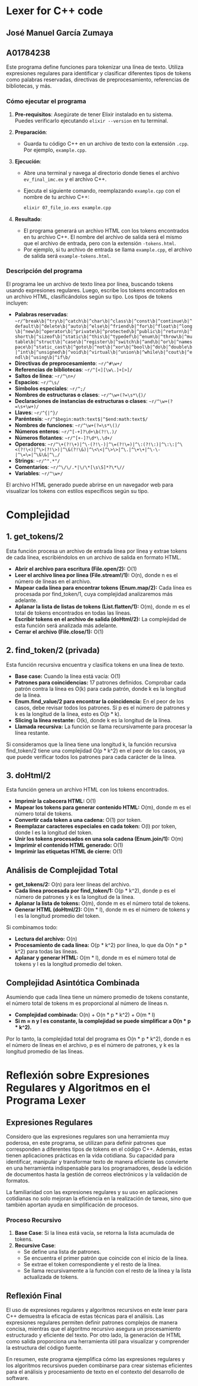 # Lexer for C++ code
## José Manuel García Zumaya
## A01784238

Este programa define funciones para tokenizar una línea de texto.
Utiliza expresiones regulares para identificar y clasificar diferentes tipos de tokens
como palabras reservadas, directivas de preprocesamiento, referencias de bibliotecas, y más.

### Cómo ejecutar el programa

1. **Pre-requisitos**: Asegúrate de tener Elixir instalado en tu sistema. Puedes verificarlo ejecutando `elixir --version` en tu terminal.

2. **Preparación**:
   - Guarda tu código C++ en un archivo de texto con la extensión `.cpp`. Por ejemplo, `example.cpp`.

3. **Ejecución**:
   - Abre una terminal y navega al directorio donde tienes el archivo `ev_final_imc.ex` y el archivo C++.
   - Ejecuta el siguiente comando, reemplazando `example.cpp` con el nombre de tu archivo C++:

     ```sh
     elixir 07_file_io.exs example.cpp
     ```

4. **Resultado**:
   - El programa generará un archivo HTML con los tokens encontrados en tu archivo C++. El nombre del archivo de salida será el mismo que el archivo de entrada, pero con la extensión `-tokens.html`.
   - Por ejemplo, si tu archivo de entrada se llama `example.cpp`, el archivo de salida será `example-tokens.html`.

### Descripción del programa

El programa lee un archivo de texto línea por línea, buscando tokens usando expresiones regulares. Luego, escribe los tokens encontrados en un archivo HTML, clasificándolos según su tipo. Los tipos de tokens incluyen:

- **Palabras reservadas**: `~r/^break\b|^try\b|^catch\b|^char\b|^class\b|^const\b|^continue\b|^default\b|^delete\b|^auto\b|^else\b|^friend\b|^for\b|^float\b|^long\b|^new\b|^operator\b|^private\b|^protected\b|^public\b|^return\b|^short\b|^sizeof\b|^static\b|^this\b|^typedef\b|^enum\b|^throw\b|^mutable\b|^struct\b|^case\b|^register\b|^switch\b|^and\b|^or\b|^namespace\b|^static_cast\b|^goto\b|^not\b|^xor\b|^bool\b|^do\b|^double\b|^int\b|^unsigned\b|^void\b|^virtual\b|^union\b|^while\b|^cout\b|^endl\b|^using\b|^if\b/`
- **Directivas de preprocesamiento**: `~r/^#\w+/`
- **Referencias de bibliotecas**: `~r/^[<][\w\.]+[>]/`
- **Saltos de línea**: `~r/^\n+/`
- **Espacios**: `~r/^\s/`
- **Símbolos especiales**: `~r/^;/`
- **Nombres de estructuras o clases**: `~r/^\w+(?=\s*\{)/`
- **Declaraciones de instancias de estructuras o clases**: `~r/^\w+(?=\s+\w+)/`
- **Llaves**: `~r/^{|^}/`
- **Paréntesis**: `~r/^$begin:math:text$|^$end:math:text$/`
- **Nombres de funciones**: `~r/^\w+(?=\s*\()/`
- **Números enteros**: `~r/^[-+]?\d+\b(?!\.)/`
- **Números flotantes**: `~r/^[+-]?\d*\.\d+/`
- **Operadores**: `~r/^\+(?!\+)|^\-(?!\-)|^\=(?!\=)|^\:(?!\:)|^\:\:|^\<(?!\<)|^\>(?!\>)|^\&(?!\&)|^\<\<|^\>\>|^\.|^\+\+|^\-\-|^\=\=|^\&\&|^\,/`
- **Strings**: `~r/^".*"/`
- **Comentarios**: `~r/^\/\/.*|\/\*[\s\S]*?\*\//`
- **Variables**: `~r/^\w+/`

El archivo HTML generado puede abrirse en un navegador web para visualizar los tokens con estilos específicos según su tipo.

# Complejidad

## 1. get_tokens/2

Esta función procesa un archivo de entrada línea por línea y extrae tokens de cada línea, escribiéndolos en un archivo de salida en formato HTML.

- **Abrir el archivo para escritura (File.open/2):** O(1)
- **Leer el archivo línea por línea (File.stream!/1):** O(n), donde n es el número de líneas en el archivo.
- **Mapear cada línea para encontrar tokens (Enum.map/2):** Cada línea es procesada por find_token/1, cuya complejidad analizaremos más adelante.
- **Aplanar la lista de listas de tokens (List.flatten/1):** O(m), donde m es el total de tokens encontrados en todas las líneas.
- **Escribir tokens en el archivo de salida (doHtml/2):** La complejidad de esta función será analizada más adelante.
- **Cerrar el archivo (File.close/1):** O(1)

## 2. find_token/2 (privada)

Esta función recursiva encuentra y clasifica tokens en una línea de texto.

- **Base case:** Cuando la línea está vacía: O(1)
- **Patrones para coincidencias:** 17 patrones definidos. Comprobar cada patrón contra la línea es O(k) para cada patrón, donde k es la longitud de la línea.
- **Enum.find_value/2 para encontrar la coincidencia:** En el peor de los casos, debe revisar todos los patrones. Si p es el número de patrones y k es la longitud de la línea, esto es O(p * k).
- **Slicing la línea restante:** O(k), donde k es la longitud de la línea.
- **Llamada recursiva:** La función se llama recursivamente para procesar la línea restante.

Si consideramos que la línea tiene una longitud k, la función recursiva find_token/2 tiene una complejidad O(p * k^2) en el peor de los casos, ya que puede verificar todos los patrones para cada carácter de la línea.

## 3. doHtml/2

Esta función genera un archivo HTML con los tokens encontrados.

- **Imprimir la cabecera HTML:** O(1)
- **Mapear los tokens para generar contenido HTML:** O(m), donde m es el número total de tokens.
- **Convertir cada token a una cadena:** O(1) por token.
- **Reemplazar caracteres especiales en cada token:** O(l) por token, donde l es la longitud del token.
- **Unir los tokens procesados en una sola cadena (Enum.join/1):** O(m)
- **Imprimir el contenido HTML generado:** O(1)
- **Imprimir las etiquetas HTML de cierre:** O(1)

## Análisis de Complejidad Total

- **get_tokens/2:** O(n) para leer líneas del archivo.
- **Cada línea procesada por find_token/1:** O(p * k^2), donde p es el número de patrones y k es la longitud de la línea.
- **Aplanar la lista de tokens:** O(m), donde m es el número total de tokens.
- **Generar HTML (doHtml/2):** O(m * l), donde m es el número de tokens y l es la longitud promedio del token.

Si combinamos todo:

- **Lectura del archivo:** O(n)
- **Procesamiento de cada línea:** O(p * k^2) por línea, lo que da O(n * p * k^2) para todas las líneas.
- **Aplanar y generar HTML:** O(m * l), donde m es el número total de tokens y l es la longitud promedio del token.

## Complejidad Asintótica Combinada

Asumiendo que cada línea tiene un número promedio de tokens constante, el número total de tokens m es proporcional al número de líneas n.

- **Complejidad combinada:** O(n) + O(n * p * k^2) + O(m * l)
- **Si m ≈ n y l es constante, la complejidad se puede simplificar a O(n * p * k^2).**

Por lo tanto, la complejidad total del programa es O(n * p * k^2), donde n es el número de líneas en el archivo, p es el número de patrones, y k es la longitud promedio de las líneas.

# Reflexión sobre Expresiones Regulares y Algoritmos en el Programa Lexer

## Expresiones Regulares
Considero que las expresiones regulares son una herramienta muy poderosa, en este programa, se utilizan para definir patrones que corresponden a diferentes tipos de tokens en el código C++.
Además, estas tienen aplicaciones prácticas en la vida cotidiana. Su capacidad para identificar, manipular y transformar texto de manera eficiente las convierte en una herramienta indispensable para los programadores, desde la edición de documentos hasta la gestión de correos electrónicos y la validación de formatos.

La familiaridad con las expresiones regulares y su uso en aplicaciones cotidianas no solo mejoran la eficiencia en la realización de tareas, sino que también aportan ayuda en simplificación de procesos. 

### Proceso Recursivo
1. **Base Case**: Si la línea está vacía, se retorna la lista acumulada de tokens.
2. **Recursive Case**: 
   - Se define una lista de patrones.
   - Se encuentra el primer patrón que coincide con el inicio de la línea.
   - Se extrae el token correspondiente y el resto de la línea.
   - Se llama recursivamente a la función con el resto de la línea y la lista actualizada de tokens.

## Reflexión Final
El uso de expresiones regulares y algoritmos recursivos en este lexer para C++ demuestra la eficacia de estas técnicas para el análisis. Las expresiones regulares permiten definir patrones complejos de manera concisa, mientras que el algoritmo recursivo asegura un procesamiento estructurado y eficiente del texto. Por otro lado, la generación de HTML como salida proporciona una herramienta útil para visualizar y comprender la estructura del código fuente.

En resumen, este programa ejemplifica cómo las expresiones regulares y los algoritmos recursivos pueden combinarse para crear sistemas eficientes para el análisis y procesamiento de texto en el contexto del desarrollo de software.